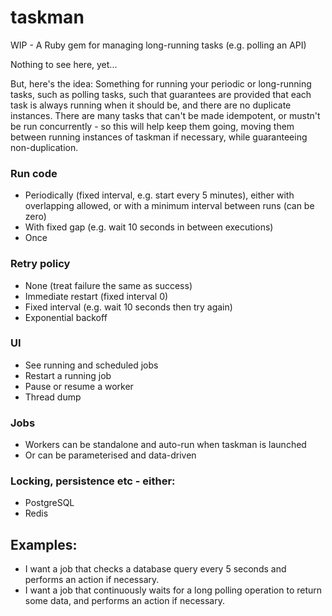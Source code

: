 # taskman
WIP - A Ruby gem for managing long-running tasks (e.g. polling an API)

Nothing to see here, yet...

But, here's the idea: Something for running your periodic or 
long-running tasks, such as polling tasks, such that guarantees are
provided that each task is always running when it should be, and
there are no duplicate instances. There are many tasks that can't be
made idempotent, or mustn't be run concurrently - so this will help
keep them going, moving them between running instances of taskman if
necessary, while guaranteeing non-duplication.

### Run code

* Periodically (fixed interval, e.g. start every 5 minutes), either 
with overlapping allowed, or with a minimum interval between runs 
(can be zero)
* With fixed gap (e.g. wait 10 seconds in between executions)
* Once

### Retry policy
* None (treat failure the same as success)
* Immediate restart (fixed interval 0)
* Fixed interval (e.g. wait 10 seconds then try again)
* Exponential backoff

### UI
* See running and scheduled jobs
* Restart a running job
* Pause or resume a worker
* Thread dump

### Jobs
* Workers can be standalone and auto-run when taskman is launched
* Or can be parameterised and data-driven

### Locking, persistence etc - either:
* PostgreSQL
* Redis

## Examples:

* I want a job that checks a database query every 5 seconds and 
performs an action if necessary.
* I want a job that continuously waits for a long polling operation 
to return some data, and performs an action if necessary.


